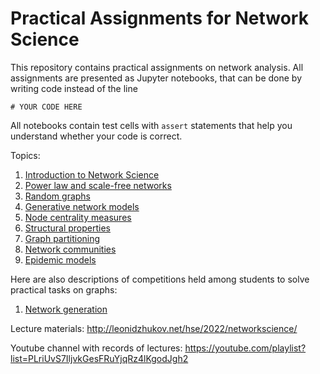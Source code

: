 # Practical Assignments for Network Science

This repository contains practical assignments on network analysis. All assignments are presented as Jupyter notebooks, that can be done by writing code instead of the line 
```
# YOUR CODE HERE
```
All notebooks contain test cells with `assert` statements that help you understand whether your code is correct.

Topics:
1. [Introduction to Network Science](assignment_intro/assignment.ipynb)
2. [Power law and scale-free networks](assignment_power_law/assignment.ipynb)
3. [Random graphs](assignment_random_graphs/assignment.ipynb)
4. [Generative network models](assignment_gen_models/assignment.ipynb)
5. [Node centrality measures](assignment_centrality/assignment.ipynb)
6. [Structural properties](assignment_structural_properties/assignment.ipynb)
7. [Graph partitioning](assignment_graph_partitioning/assignment.ipynb)
8. [Network communities](assignment_network_communities/assignment.ipynb)
9. [Epidemic models](assignment_epidemic_models/assignment.ipynb)

Here are also descriptions of competitions held among students to solve practical tasks on graphs:
1. [Network generation](competition_network_generation/competition.ipynb)

Lecture materials: http://leonidzhukov.net/hse/2022/networkscience/

Youtube channel with records of lectures: https://youtube.com/playlist?list=PLriUvS7IljvkGesFRuYjqRz4lKgodJgh2
